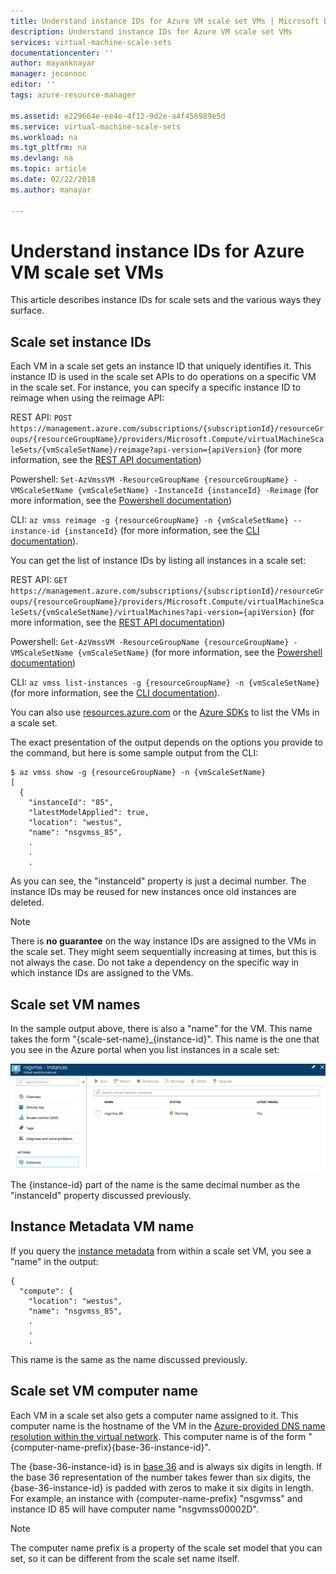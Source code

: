 ```yaml
---
title: Understand instance IDs for Azure VM scale set VMs | Microsoft Docs
description: Understand instance IDs for Azure VM scale set VMs
services: virtual-machine-scale-sets
documentationcenter: ''
author: mayanknayar
manager: jeconnoc
editor: ''
tags: azure-resource-manager

ms.assetid: e229664e-ee4e-4f12-9d2e-a4f456989e5d
ms.service: virtual-machine-scale-sets
ms.workload: na
ms.tgt_pltfrm: na
ms.devlang: na
ms.topic: article
ms.date: 02/22/2018
ms.author: manayar

---
```

# Understand instance IDs for Azure VM scale set VMs
This article describes instance IDs for scale sets and the various ways they surface.

## Scale set instance IDs

Each VM in a scale set gets an instance ID that uniquely identifies it. This instance ID is used in the scale set APIs to do operations on a specific VM in the scale set. For instance, you can specify a specific instance ID to reimage when using the reimage API:

REST API: `POST https://management.azure.com/subscriptions/{subscriptionId}/resourceGroups/{resourceGroupName}/providers/Microsoft.Compute/virtualMachineScaleSets/{vmScaleSetName}/reimage?api-version={apiVersion}` (for more information, see the [REST API documentation](https://docs.microsoft.com/rest/api/compute/virtualmachinescalesets/reimage))

Powershell: `Set-AzVmssVM -ResourceGroupName {resourceGroupName} -VMScaleSetName {vmScaleSetName} -InstanceId {instanceId} -Reimage` (for more information, see the [Powershell documentation](https://docs.microsoft.com/powershell/module/az.compute/set-azvmssvm))

CLI: `az vmss reimage -g {resourceGroupName} -n {vmScaleSetName} --instance-id {instanceId}` (for more information, see the [CLI documentation](https://docs.microsoft.com/cli/azure/vmss?view=azure-cli-latest#az_vmss_reimage)).

You can get the list of instance IDs by listing all instances in a scale set:

REST API: `GET https://management.azure.com/subscriptions/{subscriptionId}/resourceGroups/{resourceGroupName}/providers/Microsoft.Compute/virtualMachineScaleSets/{vmScaleSetName}/virtualMachines?api-version={apiVersion}` (for more information, see the [REST API documentation](https://docs.microsoft.com/rest/api/compute/virtualmachinescalesetvms/list))

Powershell: `Get-AzVmssVM -ResourceGroupName {resourceGroupName} -VMScaleSetName {vmScaleSetName}` (for more information, see the [Powershell documentation](https://docs.microsoft.com/powershell/module/az.compute/get-azvmssvm))

CLI: `az vmss list-instances -g {resourceGroupName} -n {vmScaleSetName}` (for more information, see the [CLI documentation](https://docs.microsoft.com/cli/azure/vmss?view=azure-cli-latest)).

You can also use [resources.azure.com](https://resources.azure.com) or the [Azure SDKs](https://azure.microsoft.com/downloads/) to list the VMs in a scale set.

The exact presentation of the output depends on the options you provide to the command, but here is some sample output from the CLI:

```
$ az vmss show -g {resourceGroupName} -n {vmScaleSetName}
[
  {
    "instanceId": "85",
    "latestModelApplied": true,
    "location": "westus",
    "name": "nsgvmss_85",
    .
    .
    .
```

As you can see, the "instanceId" property is just a decimal number. The instance IDs may be reused for new instances once old instances are deleted.

>[!NOTE]
> There is **no guarantee** on the way instance IDs are assigned to the VMs in the scale set. They might seem sequentially increasing at times, but this is not always the case. Do not take a dependency on the specific way in which instance IDs are assigned to the VMs.

## Scale set VM names

In the sample output above, there is also a "name" for the VM. This name takes the form "{scale-set-name}_{instance-id}". This name is the one that you see in the Azure portal when you list instances in a scale set:

![](./media/virtual-machine-scale-sets-instance-ids/vmssInstances.png)

The {instance-id} part of the name is the same decimal number as the "instanceId" property discussed previously.

## Instance Metadata VM name

If you query the [instance metadata](../virtual-machines/windows/instance-metadata-service.md) from within a scale set VM, you see a "name" in the output:

```
{
  "compute": {
    "location": "westus",
    "name": "nsgvmss_85",
    .
    .
    .
```

This name is the same as the name discussed previously.

## Scale set VM computer name

Each VM in a scale set also gets a computer name assigned to it. This computer name is the hostname of the VM in the [Azure-provided DNS name resolution within the virtual network](../virtual-network/virtual-networks-name-resolution-for-vms-and-role-instances.md). This computer name is of the form "{computer-name-prefix}{base-36-instance-id}".

The {base-36-instance-id} is in [base 36](https://en.wikipedia.org/wiki/Base36) and is always six digits in length. If the base 36 representation of the number takes fewer than six digits, the {base-36-instance-id} is padded with zeros to make it six digits in length. For example, an instance with {computer-name-prefix} "nsgvmss" and instance ID 85 will have computer name "nsgvmss00002D".

>[!NOTE]
> The computer name prefix is a property of the scale set model that you can set, so it can be different from the scale set name itself.
